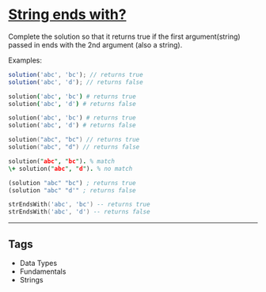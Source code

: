 # [String ends with?](https://www.codewars.com/kata/51f2d1cafc9c0f745c00037d)

Complete the solution so that it returns true if the first argument(string) passed in ends with the 2nd argument (also a string).

Examples:

```javascript
solution('abc', 'bc'); // returns true
solution('abc', 'd'); // returns false
```

```coffeescript
solution('abc', 'bc') # returns true
solution('abc', 'd') # returns false
```

```python
solution('abc', 'bc') # returns true
solution('abc', 'd') # returns false
```

```go
solution("abc", "bc") // returns true
solution("abc", "d") // returns false
```

```prolog
solution("abc", "bc"). % match
\+ solution("abc", "d"). % no match
```

```clojure
(solution "abc" "bc") ; returns true
(solution "abc" "d'" ; returns false
```

```lua
strEndsWith('abc', 'bc') -- returns true
strEndsWith('abc', 'd') -- returns false
```

---

## Tags

- Data Types
- Fundamentals
- Strings
